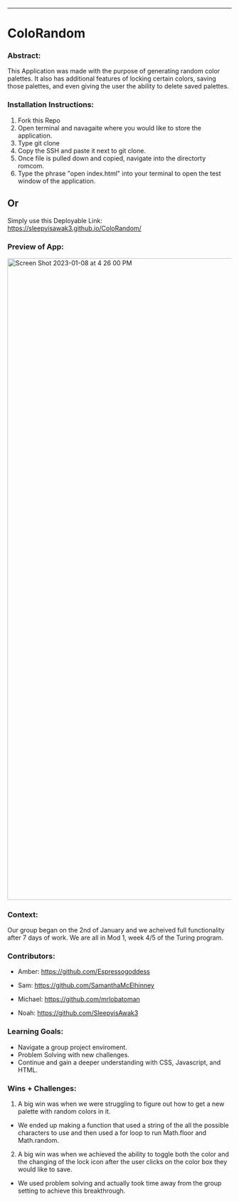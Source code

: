 ______________________________________________________  

# ColoRandom   

### Abstract:
This Application was made with the purpose of generating random color palettes. It also has additional features of locking certain colors, saving those palettes, and even giving the user the ability to delete saved palettes. 

### Installation Instructions:
1. Fork this Repo
2. Open terminal and navagaite where you would like to store the application.
3. Type git clone 
4. Copy the SSH and paste it next to git clone.
5. Once file is pulled down and copied, navigate into the directorty romcom. 
6. Type the phrase "open index.html" into your terminal to open the test window of the application.

## **Or**

Simply use this Deployable Link: https://sleepyisawak3.github.io/ColoRandom/

### Preview of App:

<img width="1440" alt="Screen Shot 2023-01-08 at 4 26 00 PM" src="https://user-images.githubusercontent.com/115435434/211226357-271d2483-b5a3-43c5-b403-4c6e6fac4d5e.png">

### Context:

Our group began on the 2nd of January and we acheived full functionality after 7 days of work. We are all in Mod 1, week 4/5 of the Turing program. 

### Contributors:

- Amber: https://github.com/Espressogoddess

- Sam: https://github.com/SamanthaMcElhinney 

- Michael: https://github.com/mrlobatoman 

- Noah: https://github.com/SleepyisAwak3

### Learning Goals:

- Navigate a group project enviroment.
- Problem Solving with new challenges.
- Continue and gain a deeper understanding with CSS, Javascript, and HTML. 

### Wins + Challenges:

1. A big win was when we were struggling to figure out how to get a new palette with random colors in it. 
  - We ended up making a function that used a string of the all the possible characters to use and then used a for loop to run Math.floor and Math.random. 
2.  A big win was when we achieved the ability to toggle both the color and the changing of the lock icon after the user clicks on the color box they would like to save. 
  - We used problem solving and actually took time away from the group setting to achieve this breakthrough.
